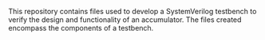 This repository contains files used to develop a SystemVerilog testbench to verify the design and functionality of an accumulator. The files created encompass the components of a testbench. 
